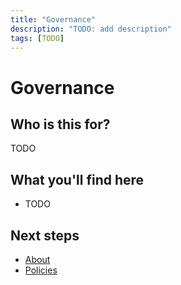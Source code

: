 ```yaml
---
title: "Governance"
description: "TODO: add description"
tags: [TODO]
---
```


# Governance

## Who is this for?

TODO

## What you'll find here

- TODO

## Next steps

- [About](./index.md)
- [Policies](./policies.md)

